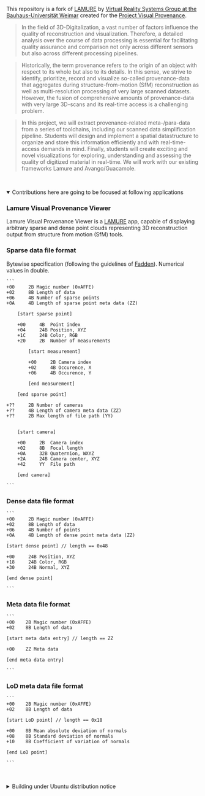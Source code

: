 This repository is a fork of [LAMURE](https://github.com/vrsys/lamure) by [Virtual Reality Systems Group at the Bauhaus-Universität Weimar](http://www.uni-weimar.de/medien/vr) created for the [Project Visual Provenance](https://www.uni-weimar.de/de/medien/professuren/vr/teaching/ss-2017/project-visual-provenance/).

>In the field of 3D-Digitalization, a vast number of factors influence the quality of reconstruction and visualization. Therefore, a detailed analysis over the course of data processing is essential for facilitating quality assurance and comparison not only across different sensors but also across different processing pipelines.

>Historically, the term provenance refers to the origin of an object with respect to its whole but also to its details. In this sense, we strive to identify, prioritize, record and visualize so-called provenance-data that aggregates during structure-from-motion (SfM) reconstruction as well as multi-resolution processing of very large scanned datasets. However, the fusion of comprehensive amounts of provenance-data with very large 3D-scans and its real-time access is a challenging problem.

>In this project, we will extract provenance-related meta-/para-data from a series of toolchains, including our scanned data simplification pipeline. Students will design and implement a spatial datastructure to organize and store this information efficiently and with real-time-access demands in mind. Finally, students will create exciting and novel visualizations for exploring, understanding and assessing the quality of digitized material in real-time. We will work with our existing frameworks Lamure and Avango/Guacamole.

&nbsp;<details open><summary>Contributions here are going to be focused at following applications</summary>

### Lamure Visual Provenance Viewer

Lamure Visual Provenance Viewer is a [LAMURE](https://github.com/vrsys/lamure) app,
capable of displaying arbitrary sparse and dense point clouds representing
3D reconstruction output from structure from motion (SfM) tools.

### Sparse data file format

Bytewise specification (following the guidelines of [Fadden](http://www.fadden.com/tech/file-formats.html)). Numerical values in double.

    ```
    +00     2B Magic number (0xAFFE)
    +02     8B Length of data
    +06     4B Number of sparse points
    +0A     4B Length of sparse point meta data (ZZ)

        [start sparse point]

        +00     4B  Point index
        +04     24B Position, XYZ
        +1C     24B Color, RGB
        +20     2B  Number of measurements

            [start measurement]

            +00     2B Camera index
            +02     4B Occurence, X
            +06     4B Occurence, Y

            [end measurement]

        [end sparse point]

    +??     2B Number of cameras
    +??     4B Length of camera meta data (ZZ)
    +??     2B Max length of file path (YY)


        [start camera]

        +00     2B  Camera index
        +02     8B  Focal length
        +0A     32B Quaternion, WXYZ
        +2A     24B Camera center, XYZ
        +42     YY  File path

        [end camera]

    ```

### Dense data file format

    ```
    +00     2B Magic number (0xAFFE)
    +02     8B Length of data
    +06     4B Number of points
    +0A     4B Length of dense point meta data (ZZ)

    [start dense point] // length == 0x48

    +00     24B Position, XYZ
    +18     24B Color, RGB
    +30     24B Normal, XYZ

    [end dense point]

    ```

### Meta data file format

    ```
    +00    2B Magic number (0xAFFE)
    +02    8B Length of data

    [start meta data entry] // length == ZZ

    +00    ZZ Meta data

    [end meta data entry]

    ```

### LoD meta data file format

    ```
    +00    2B Magic number (0xAFFE)
    +02    8B Length of data

    [start LoD point] // length == 0x18

    +00    8B Mean absolute deviation of normals
    +08    8B Standard deviation of normals
    +10    8B Coefficient of variation of normals

    [end LoD point]

    ```

</details>

&nbsp;<details><summary>Building under Ubuntu distribution notice</summary>

To be able to build [LAMURE](https://github.com/vrsys/lamure) framework, one has to manage following dependencies:

1. Get [CGAL 4.4](http://www.cgal.org/), [schism](https://github.com/chrislu/schism) and [Boost 1.62](http://www.boost.org/).
A very useful shortcut would be to get builds from [here](https://1drv.ms/f/s!ApCtNlJREf82dWvZ7hhdj36-HRs) and unpack them with:

    ```
    cd /
    sudo tar xvfj <name>.tar
    ```
2. Next, install
[OpenGL](www.opengl.org/),
[freeimage](freeimage.sourceforge.net/),
[GMP](gmplib.org/),
[MPFR](www.mpfr.org/),
[freeglut](freeglut.sourceforge.net/) via:

    ```
    sudo apt-get install libgl1-mesa-dev mesa-common-dev libfreeimageplus-dev libfreeimageplus-doc libfreeimageplus3 libgmp3-dev libmpfr-dev libmpfr-doc libmpfr4 libmpfr4-dbg freeglut3-dev
    ```
3. Install Gnu Compiler Collections 4.8:

    ```
    sudo apt-get install gcc-4.8 g++-4.8
    ```

    Make sure that CMake configuration is done properly:

    ```
    CMAKE_CXX_COMPILER:FILEPATH=/usr/bin/g++-4.8
    CMAKE_C_COMPILER:FILEPATH=/usr/bin/gcc-4.8
    ```
&nbsp;</details>
